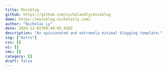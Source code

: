 ```yaml
---
title: Miniblog
github: https://github.com/nicholasdly/miniblog
demo: https://miniblog.nicholasly.com/
author: "Nicholas Ly"
date: 2024-12-01T09:49:05.958Z
description: "An opinionated and extremely minimal blogging template."
ssg: ["Astro"]
css: []
ui: []
cms: []
category: []
draft: false
---
```

